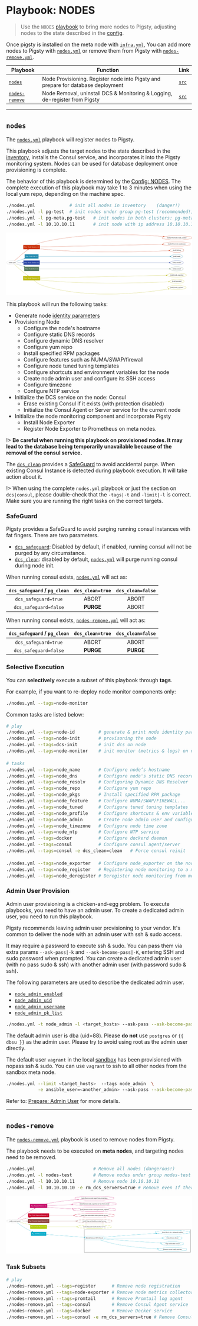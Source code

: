 # Playbook: NODES

> Use the `NODES` [playbook](p-playbook.md) to bring more nodes to Pigsty, adjusting nodes to the state described in the [config](v-nodes.md).

Once pigsty is installed on the meta node with [`infra.yml`](p-infra.md), You can add more nodes to Pigsty with [`nodes.yml`](#nodes) or remove them from Pigsty with [`nodes-remove.yml`](#nodes-remove).

| Playbook                                  | Function                                                     | Link                                                         |
| ----------------------------------------- | ------------------------------------------------------------ | ------------------------------------------------------------ |
| [`nodes`](p-nodes.md#nodes)               | Node Provisioning. Register node into Pigsty and prepare for database deployment | [`src`](https://github.com/vonng/pigsty/blob/master/nodes.yml) |
| [`nodes-remove`](p-nodes.md#nodes-remove) | Node Removal, uninstall DCS & Monitoring & Logging, de-register from Pigsty | [`src`](https://github.com/vonng/pigsty/blob/master/nodes-remove.yml) |





---------------

## `nodes`

The [`nodes.yml`](https://github.com/vonng/pigsty/blob/master/nodes.yml) playbook will register nodes to Pigsty.

This playbook adjusts the target nodes to the state described in the [inventory](v-nodes.md), installs the Consul service, and incorporates it into the Pigsty monitoring system. Nodes can be used for database deployment once provisioning is complete.

The behavior of this playbook is determined by the [Config: NODES](v-nodes.md). The complete execution of this playbook may take 1 to 3 minutes when using the local yum repo, depending on the machine spec.

```bash
./nodes.yml             # init all nodes in inventory    (danger!)
./nodes.yml -l pg-test  # init nodes under group pg-test (recommended!)
./nodes.yml -l pg-meta,pg-test   # init nodes in both clusters: pg-meta and pg-test
./nodes.yml -l 10.10.10.11       # init node with ip address 10.10.10.11
```

![](_media/playbook/nodes.svg)


This playbook will run the following tasks:

* Generate node [identity parameters](v-nodes.md#NODE_IDENTITY) 
* Provisioning Node
  * Configure the node's hostname
  * Configure static DNS records
  * Configure dynamic DNS resolver
  * Configure yum repo
  * Install specified RPM packages
  * Configure features such as NUMA/SWAP/firewall
  * Configure node tuned tuning templates
  * Configure shortcuts and environment variables for the node
  * Create node admin user and configure its SSH access
  * Configure timezone
  * Configure NTP service
* Initialize the DCS service on the node: Consul
  * Erase existing Consul if it exists (with protection disabled)
  * Initialize the Consul Agent or Server service for the current node
* Initialize the node monitoring component and incorporate Pigsty
  * Install Node Exporter
  * Register Node Exporter to Prometheus on meta nodes.



!> **Be careful when running this playbook on provisioned nodes. It may lead to the database being temporarily unavailable because of the removal of the consul service.** 

The [`dcs_clean`](v-nodes.md#dcs_clean) provides a [SafeGuard](#SafeGuard) to avoid accidental purge. When existing Consul Instance is detected during playbook execution. It will take action about it.

!> When using the complete `nodes.yml` playbook or just the section on `dcs|consul`, please double-check that the `-tags|-t` and `-limit|-l` is correct. Make sure you are running the right tasks on the correct targets. 



### SafeGuard

Pigsty provides a SafeGuard to avoid purging running consul instances with fat fingers. There are two parameters.

* [`dcs_safeguard`](v-nodes.md#dcs_safeguard): Disabled by default, if enabled, running consul will not be purged by any circumstance.
* [`dcs_clean`](v-nodes.md#dcs_clean): disabled by default, [`nodes.yml`](#nodes) will purge running consul during node init.

When running consul exists, [`nodes.yml`](#nodes) will act as:

| `dcs_safeguard` / `pg_clean` | `dcs_clean=true` | `dcs_clean=false` |
| :-----------------------------: | :-----------------: | :------------------: |
|     `dcs_safeguard=true`     |        ABORT        |        ABORT         |
|    `dcs_safeguard=false`     |      **PURGE**      |        ABORT         |

When running consul exists,  [`nodes-remove.yml`](#nodes-remove) will act as:

| `dcs_safeguard` / `pg_clean` | `dcs_clean=true` | `dcs_clean=false` |
| :-----------------------------: | :-----------------: | :------------------: |
|     `dcs_safeguard=true`     |        ABORT        |        ABORT         |
|    `dcs_safeguard=false`     |      **PURGE**      |      **PURGE**       |







### Selective Execution

You can **selectively** execute a subset of this playbook through **tags**.

For example, if you want to re-deploy node monitor components only:

```bash
./nodes.yml --tags=node-monitor
```

Common tasks are listed below:

```bash
# play
./nodes.yml --tags=node-id         # generate & print node identity params
./nodes.yml --tags=node-init       # provisoning the node
./nodes.yml --tags=dcs-init        # init dcs on node
./nodes.yml --tags=node-monitor    # init monitor (metrics & logs) on node

# tasks
./nodes.yml --tags=node_name       # Configure node‘s hostname
./nodes.yml --tags=node_dns        # Configure node's static DNS records
./nodes.yml --tags=node_resolv     # Configuring Dynamic DNS Resolver
./nodes.yml --tags=node_repo       # Configure yum repo
./nodes.yml --tags=node_pkgs       # Install specified RPM package
./nodes.yml --tags=node_feature    # Configure NUMA/SWAP/FIREWALL...
./nodes.yml --tags=node_tuned      # Configure tuned tuning templates
./nodes.yml --tags=node_profile    # Configure shortcuts & env variables
./nodes.yml --tags=node_admin      # Create node admin user and configure SSH access
./nodes.yml --tags=node_timezone   # Configure node time zone
./nodes.yml --tags=node_ntp        # Configure NTP service
./nodes.yml --tags=docker          # Configure dockerd daemon
./nodes.yml --tags=consul          # Configure consul agent/server
./nodes.yml --tags=consul -e dcs_clean=clean   # Force consul reinit

./nodes.yml --tags=node_exporter   # Configure node_exporter on the node and register it
./nodes.yml --tags=node_register   # Registering node monitoring to a meta node
./nodes.yml --tags=node_deregister # Deregister node monitoring from meta node
```





### Admin User Provision

Admin user provisioning is a chicken-and-egg problem. To execute playbooks, you need to have an admin user. To create a dedicated admin user, you need to run this playbook.

Pigsty recommends leaving admin user provisioning to your vendor. It's common to deliver the node with an admin user with ssh & sudo access.

It may require a password to execute ssh & sudo. You can pass them via extra params  `--ask-pass|-k` and `--ask-become-pass|-K`,  entering SSH and sudo password when prompted. You can create a dedicated admin user (with no pass sudo & ssh) with another admin user (with password sudo & ssh).

The following parameters are used to describe the dedicated admin user.

* [`node_admin_enabled`](v-nodes.md#node_admin_enabled)
* [`node_admin_uid`](v-nodes.md#node_admin_uid)
* [`node_admin_username`](v-nodes.md#node_admin_username)
* [`node_admin_pk_list`](v-nodes.md#node_admin_pk_list)

```bash
./nodes.yml -t node_admin -l <target_hosts> --ask-pass --ask-become-pass
```

The default admin user is dba (uid=88). Please **do not** use `postgres` or `{{ dbsu }}` as the admin user. Please try to avoid using root as the admin user directly.

The default user `vagrant` in the local [sandbox](d-sandbox.md) has been provisioned with nopass ssh & sudo. You can use `vagrant` to ssh to all other nodes from the sandbox meta node.

```bash
./nodes.yml --limit <target_hosts>  --tags node_admin  \
            -e ansible_user=<another_admin> --ask-pass --ask-become-pass 
```

Refer to: [Prepare: Admin User](d-prepare.md#Admin-Provisioning) for more details.





---------------

## `nodes-remove`

The [`nodes-remove.yml`](https://github.com/vonng/pigsty/blob/master/nodes-remove.yml) playbook is used to remove nodes from Pigsty.

The playbook needs to be executed on **meta nodes**, and targeting nodes need to be removed.

```bash
./nodes.yml                      # Remove all nodes (dangerous!)
./nodes.yml -l nodes-test        # Remove nodes under group nodes-test 
./nodes.yml -l 10.10.10.11       # Remove node 10.10.10.11
./nodes.yml -l 10.10.10.10 -e rm_dcs_servers=true # Remove even If there's a DCS Server
```

![](_media/playbook/nodes-remove.svg)



### Task Subsets

```bash
# play
./nodes-remove.yml --tags=register      # Remove node registration
./nodes-remove.yml --tags=node-exporter # Remove node metrics collector
./nodes-remove.yml --tags=promtail      # Remove Promtail log agent
./nodes-remove.yml --tags=consul        # Remove Consul Agent service
./nodes-remove.yml --tags=docker        # Remove Docker service
./nodes-remove.yml --tags=consul -e rm_dcs_servers=true # Remove Consul (Including Server!)
```

